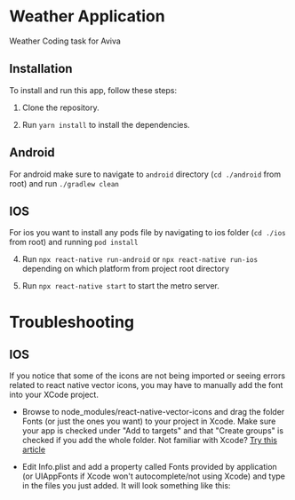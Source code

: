 # Weather Application

Weather Coding task for Aviva

## Installation

To install and run this app, follow these steps:

1. Clone the repository.

2. Run `yarn install` to install the dependencies.

## Android

For android make sure to navigate to `android` directory (`cd ./android` from root) and run `./gradlew clean`

## IOS

For ios you want to install any pods file by navigating to ios folder (`cd ./ios` from root) and running `pod install`

4. Run `npx react-native run-android` or `npx react-native run-ios` depending on which platform from project root directory

5. Run `npx react-native start` to start the metro server.

# Troubleshooting

## IOS

If you notice that some of the icons are not being imported or seeing errors related to react native vector icons, you may have to manually add the font into your XCode project.

- Browse to node_modules/react-native-vector-icons and drag the folder Fonts (or just the ones you want) to your project in Xcode. Make sure your app is checked under "Add to targets" and that "Create groups" is checked if you add the whole folder. Not familiar with Xcode? <a href="https://medium.com/@vimniky/how-to-use-vector-icons-in-your-react-native-project-8212ac6a8f06">Try this article</a>

- Edit Info.plist and add a property called Fonts provided by application (or UIAppFonts if Xcode won't autocomplete/not using Xcode) and type in the files you just added. It will look something like this:
